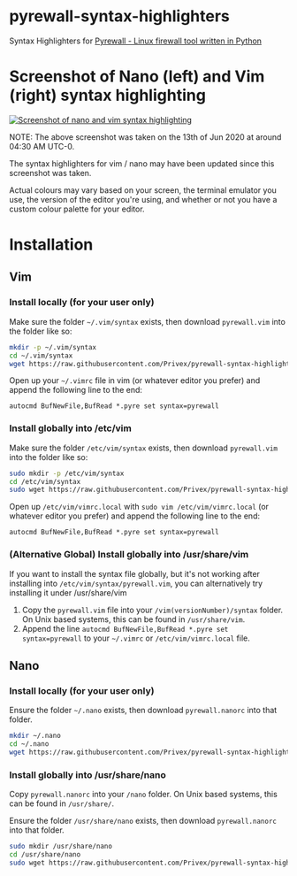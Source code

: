 # pyrewall-syntax-highlighters

Syntax Highlighters for [Pyrewall - Linux firewall tool written in Python](https://github.com/Privex/pyrewall)

# Screenshot of Nano (left) and Vim (right) syntax highlighting

[![Screenshot of nano and vim syntax highlighting](https://cdn.discordapp.com/attachments/612057164038799362/721434730267934792/unknown.png)](https://cdn.discordapp.com/attachments/612057164038799362/721434730267934792/unknown.png)

NOTE: The above screenshot was taken on the 13th of Jun 2020 at around 04:30 AM UTC-0.

The syntax highlighters for vim / nano may have been updated since this screenshot was taken.

Actual colours may vary based on your screen, the terminal emulator you use, the version of the editor you're using, and whether or not you have a custom colour palette for your editor.

# Installation

## Vim

### Install locally (for your user only)

Make sure the folder `~/.vim/syntax` exists, then download `pyrewall.vim` into the folder like so:

```sh
mkdir -p ~/.vim/syntax
cd ~/.vim/syntax
wget https://raw.githubusercontent.com/Privex/pyrewall-syntax-highlighters/master/Vim/pyrewall.vim
```

Open up your `~/.vimrc` file in vim (or whatever editor you prefer) and append the following line to the end:

```vim
autocmd BufNewFile,BufRead *.pyre set syntax=pyrewall
```

### Install globally into /etc/vim

Make sure the folder `/etc/vim/syntax` exists, then download `pyrewall.vim` into the folder like so:

```sh
sudo mkdir -p /etc/vim/syntax
cd /etc/vim/syntax
sudo wget https://raw.githubusercontent.com/Privex/pyrewall-syntax-highlighters/master/Vim/pyrewall.vim
```

Open up `/etc/vim/vimrc.local` with `sudo vim /etc/vim/vimrc.local` (or whatever editor you prefer) and append the following line to the end:

```vim
autocmd BufNewFile,BufRead *.pyre set syntax=pyrewall
```

### (Alternative Global) Install globally into /usr/share/vim

If you want to install the syntax file globally, but it's not working after installing into `/etc/vim/syntax/pyrewall.vim`, you can alternatively try installing it under /usr/share/vim

1. Copy the `pyrewall.vim` file into your `/vim(versionNumber)/syntax` folder. On Unix based systems, this can be found in `/usr/share/vim`.
2. Append the line `autocmd BufNewFile,BufRead *.pyre set syntax=pyrewall` to your `~/.vimrc` or `/etc/vim/vimrc.local` file.


## Nano

### Install locally (for your user only)

Ensure the folder `~/.nano` exists, then download `pyrewall.nanorc` into that folder.

```sh
mkdir ~/.nano
cd ~/.nano
wget https://raw.githubusercontent.com/Privex/pyrewall-syntax-highlighters/master/Nano/pyre.nanorc
```

### Install globally into /usr/share/nano

Copy `pyrewall.nanorc` into your `/nano` folder. On Unix based systems, this can be found in `/usr/share/`.

Ensure the folder `/usr/share/nano` exists, then download `pyrewall.nanorc` into that folder.

```sh
sudo mkdir /usr/share/nano
cd /usr/share/nano
sudo wget https://raw.githubusercontent.com/Privex/pyrewall-syntax-highlighters/master/Nano/pyre.nanorc
```
